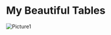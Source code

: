# My Beautiful Tables 

![Picture1](https://user-images.githubusercontent.com/85462986/145661213-b68a5782-6db9-4310-9239-299696d2a415.png)
